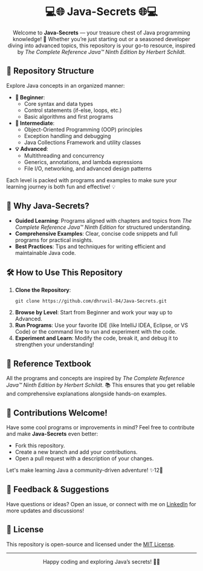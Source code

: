 <h1 align="center">💻🌐 Java-Secrets 🌐💻</h1>

<p align="center">
  Welcome to <strong>Java-Secrets</strong> — your treasure chest of Java programming knowledge! 🚀 Whether you’re just starting out or a seasoned developer diving into advanced topics, this repository is your go-to resource, inspired by <em>The Complete Reference Java™ Ninth Edition by Herbert Schildt</em>.
</p>

<h2>📂 Repository Structure</h2>
<p>Explore Java concepts in an organized manner:</p>

<ul>
  <li><strong>🔰 Beginner</strong>: 
    <ul>
      <li>Core syntax and data types</li>
      <li>Control statements (if-else, loops, etc.)</li>
      <li>Basic algorithms and first programs</li>
    </ul>
  </li>
  <li><strong>🚀 Intermediate</strong>: 
    <ul>
      <li>Object-Oriented Programming (OOP) principles</li>
      <li>Exception handling and debugging</li>
      <li>Java Collections Framework and utility classes</li>
    </ul>
  </li>
  <li><strong>💡 Advanced</strong>:
    <ul>
      <li>Multithreading and concurrency</li>
      <li>Generics, annotations, and lambda expressions</li>
      <li>File I/O, networking, and advanced design patterns</li>
    </ul>
  </li>
</ul>

<p>Each level is packed with programs and examples to make sure your learning journey is both fun and effective! 💡</p>

<h2>🌟 Why Java-Secrets?</h2>
<ul>
  <li><strong>Guided Learning</strong>: Programs aligned with chapters and topics from <em>The Complete Reference Java™ Ninth Edition</em> for structured understanding.</li>
  <li><strong>Comprehensive Examples</strong>: Clear, concise code snippets and full programs for practical insights.</li>
  <li><strong>Best Practices</strong>: Tips and techniques for writing efficient and maintainable Java code.</li>
</ul>

<h2>🛠️ How to Use This Repository</h2>
<ol>
  <li><strong>Clone the Repository</strong>:
    <pre><code>git clone https://github.com/dhruvil-84/Java-Secrets.git</code></pre>
  </li>
  <li><strong>Browse by Level</strong>: Start from Beginner and work your way up to Advanced.</li>
  <li><strong>Run Programs</strong>: Use your favorite IDE (like IntelliJ IDEA, Eclipse, or VS Code) or the command line to run and experiment with the code.</li>
  <li><strong>Experiment and Learn</strong>: Modify the code, break it, and debug it to strengthen your understanding!</li>
</ol>

<h2>📘 Reference Textbook</h2>
<p>All the programs and concepts are inspired by <em>The Complete Reference Java™ Ninth Edition by Herbert Schildt</em>. 📚 This ensures that you get reliable and comprehensive explanations alongside hands-on examples.</p>

<h2>🤝 Contributions Welcome!</h2>
<p>Have some cool programs or improvements in mind? Feel free to contribute and make <strong>Java-Secrets</strong> even better:</p>
<ul>
  <li>Fork this repository.</li>
  <li>Create a new branch and add your contributions.</li>
  <li>Open a pull request with a description of your changes.</li>
</ul>
<p>Let's make learning Java a community-driven adventure! ✨12🌱</p>

<h2>💬 Feedback & Suggestions</h2>
<p>Have questions or ideas? Open an issue, or connect with me on <a href="https://www.linkedin.com/in/dhruvil-dhamecha" target="_blank">LinkedIn</a> for more updates and discussions!</p>

<h2>📝 License</h2>
<p>This repository is open-source and licensed under the <a href="LICENSE">MIT License</a>.</p>

<hr>
<p align="center">Happy coding and exploring Java’s secrets! 🌟🔥</p>
